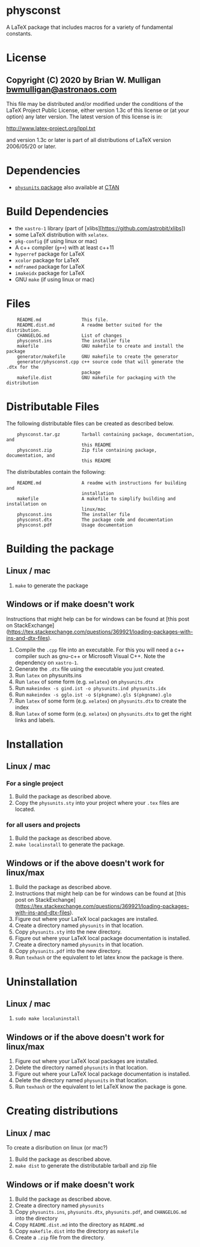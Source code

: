 # physconst
A LaTeX package that includes macros for a variety of fundamental constants.

# License
Copyright (C) 2020 by Brian W. Mulligan <bwmulligan@astronaos.com>
-----------------------------------------------------------

This file may be distributed and/or modified under the conditions of
the LaTeX Project Public License, either version 1.3c of this license
or (at your option) any later version. The latest version of this
license is in:

http://www.latex-project.org/lppl.txt

and version 1.3c or later is part of all distributions of LaTeX
version 2006/05/20 or later.

# Dependencies
- [`physunits` package](https://github.com/astrobit/physunits) also available 
at [CTAN](https://ctan.org)

# Build Dependencies
- the `xastro-1` library (part of [xlibs][https://github.com/astrobit/xlibs])
- some LaTeX distribution with `xelatex`.
- `pkg-config` (if using linux or mac)
- A c++ compiler (`g++`) with at least c++11
- `hyperref` package for LaTeX
- `xcolor` package for LaTeX
- `mdframed` package for LaTeX
- `imakeidx` package for LaTeX
- GNU `make` (if using linux or mac)

# Files
```
    README.md               This file.
    README.dist.md          A readme better suited for the distribution.
    CHANGELOG.md            List of changes
    physconst.ins           The installer file
    makefile                GNU makefile to create and install the package
    generator/makefile      GNU makefile to create the generator
    generator/physconst.cpp c++ source code that will generate the .dtx for the
                            package
    makefile.dist           GNU makefile for packaging with the distribution
```

# Distributable Files
The following distributable files can be created as described below.
```
    physconst.tar.gz        Tarball containing package, documentation, and 
                            this README
    physconst.zip           Zip file containing package, documentation, and 
                            this README
```
The distributables contain the following:
```
    README.md               A readme with instructions for building and 
                            installation
    makefile                A makefile to simplify building and installation on 
                            linux/mac
    physconst.ins           The installer file
    physconst.dtx           The package code and documentation
    physconst.pdf           Usage documentation
```

# Building the package
## Linux / mac
1. `make` to generate the package
## Windows or if make doesn't work

Instructions that might help can be for windows can be found at 
[this post on StackExchange]
(https://tex.stackexchange.com/questions/369921/loading-packages-with-ins-and-dtx-files).
1. Compile the `.cpp` file into an executable. For this you will need a c++ 
compiler such as gnu-c++ or Microsoft Visual C++. Note the dependency on 
`xastro-1`.
1. Generate the `.dtx` file using the executable you just created.
1. Run `latex` on physunits.ins
1. Run `latex` of some form (e.g. `xelatex`) on `physunits.dtx`
1. Run `makeindex -s gind.ist -o physunits.ind physunits.idx`
1. Run `makeindex -s gglo.ist -o $(pkgname).gls $(pkgname).glo`
1. Run `latex` of some form (e.g. `xelatex`) on `physunits.dtx` to create the
index
1. Run `latex` of some form (e.g. `xelatex`) on `physunits.dtx` to get the right
links and labels.

# Installation
## Linux / mac
### For a single project
1. Build the package as described above.
1. Copy the `physunits.sty` into your project where your `.tex` files are 
located.
### for all users and projects
1. Build the package as described above.
1. `make localinstall` to generate the package.


## Windows or if the above doesn't work for linux/max
1. Build the package as described above.
1. Instructions that might help can be for windows can be found at 
[this post on StackExchange]
(https://tex.stackexchange.com/questions/369921/loading-packages-with-ins-and-dtx-files).
1. Figure out where your LaTeX local packages are installed.
1. Create a directory named `physunits` in that location.
1. Copy `physunits.sty` into the new directory.
1. Figure out where your LaTeX local package documentation is installed.
1. Create a directory named `physunits` in that location.
1. Copy `physunits.pdf` into the new directory.
1. Run `texhash` or the equivalent to let latex know the package is there.

# Uninstallation

## Linux / mac
1. `sudo make localuninstall`

## Windows or if the above doesn't work for linux/max
1. Figure out where your LaTeX local packages are installed.
1. Delete the directory named `physunits` in that location.
1. Figure out where your LaTeX local package documentation is installed.
1. Delete the directory named `physunits` in that location.
1. Run `texhash` or the equivalent to let LaTeX know the package is gone.

# Creating distributions

## Linux / mac
To create a disribution on linux (or mac?)
1. Build the package as described above.
1. `make dist` to generate the distributable tarball and zip file

## Windows or if make doesn't work
1. Build the package as described above.
1. Create a directory named `physunits`
1. Copy `physunits.ins`, `physunits.dtx`, `physunits.pdf`, and `CHANGELOG.md` 
into the directory
1. Copy `README.dist.md` into the directory as `README.md`
1. Copy `makefile.dist` into the directory as `makefile`
1. Create a `.zip` file from the directory.


